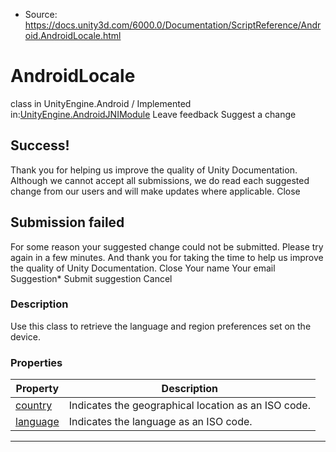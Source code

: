 * Source: https://docs.unity3d.com/6000.0/Documentation/ScriptReference/Android.AndroidLocale.html

# AndroidLocale
class in UnityEngine.Android
/
Implemented in:[UnityEngine.AndroidJNIModule](https://docs.unity3d.com/6000.0/Documentation/ScriptReference/UnityEngine.AndroidJNIModule.html)
Leave feedback
Suggest a change
## Success!
Thank you for helping us improve the quality of Unity Documentation. Although we cannot accept all submissions, we do read each suggested change from our users and will make updates where applicable.
Close
## Submission failed
For some reason your suggested change could not be submitted. Please <a>try again</a> in a few minutes. And thank you for taking the time to help us improve the quality of Unity Documentation.
Close
Your name Your email Suggestion* Submit suggestion
Cancel
### Description
Use this class to retrieve the language and region preferences set on the device.
### Properties
Property | Description  
---|---  
[country](https://docs.unity3d.com/6000.0/Documentation/ScriptReference/Android.AndroidLocale-country.html) | Indicates the geographical location as an ISO code.  
[language](https://docs.unity3d.com/6000.0/Documentation/ScriptReference/Android.AndroidLocale-language.html) | Indicates the language as an ISO code.  
* * *
